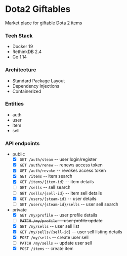 # Dota2 Giftables

Market place for giftable Dota 2 items

### Tech Stack

- Docker 19
- RethinkDB 2.4
- Go 1.14

### Architecture

- Standard Package Layout
- Dependency Injections
- Containerized

### Entities

- auth
- user
- item
- sell

### API endpoints

- public
    - [x] `GET /auth/steam` -- user login/register
    - [x] `GET /auth/renew` -- renews access token
    - [x] `GET /auth/revoke` -- revokes access token
    - [x] `GET /items` -- item search
    - [x] `GET /items/{item-id}` -- item details
    - [ ] `GET /sells` -- sell search
    - [ ] `GET /sells/{sell-id}` -- item sell details
    - [x] `GET /users/{steam-id}` -- user details
    - [ ] `GET /users/{steam-id}/sells` -- user sell search

- private
    - [x] `GET /my/profile` -- user profile details
    - [ ] ~~`PATCH /my/profile` -- user profile update~~
    - [x] `GET /my/sells` -- user sell list
    - [x] `GET /my/sells/{sell-id}` -- user sell listing details
    - [x] `POST /my/sells` -- create user sell
    - [ ] `PATCH /my/sells` -- update user sell
    - [x] `POST /items` -- create item
